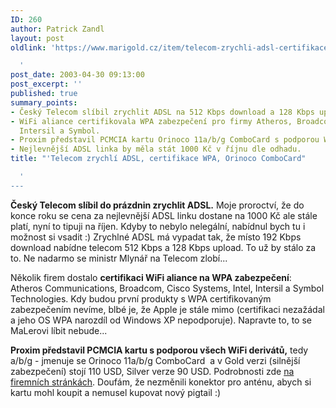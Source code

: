 ```yaml
---
ID: 260
author: Patrick Zandl
layout: post
oldlink: 'https://www.marigold.cz/item/telecom-zrychli-adsl-certifikace-wpa-orinoco-combocard

  '
post_date: 2003-04-30 09:13:00
post_excerpt: ''
published: true
summary_points:
- Český Telecom slíbil zrychlit ADSL na 512 Kbps download a 128 Kbps upload do prázdnin.
- WiFi aliance certifikovala WPA zabezpečení pro firmy Atheros, Broadcom, Cisco, Intel,
  Intersil a Symbol.
- Proxim představil PCMCIA kartu Orinoco 11a/b/g ComboCard s podporou WiFi a/b/g.
- Nejlevnější ADSL linka by měla stát 1000 Kč v říjnu dle odhadu.
title: "'Telecom zrychlí ADSL, certifikace WPA, Orinoco ComboCard"

  '
---
```


<p>
<STRONG>Český Telecom slíbil do prázdnin zrychlit ADSL.</STRONG> Moje proroctví, že do konce roku se cena za nejlevnější ADSL linku dostane na 1000 Kč ale stále platí, nyní to tipuji na říjen. Kdyby to nebylo nelegální, nabídnul bych tu i možnost si vsadit :) Zrychlné ADSL má vypadat tak, že místo 192 Kbps download nabídne telecom 512 Kbps a 128 Kbps upload. To už by stálo za to. Ne nadarmo se ministr Mlynář na Telecom zlobí...</p>

<p>
Několik firem dostalo <STRONG>certifikaci WiFi aliance na WPA zabezpečení</STRONG>: Atheros Communications, Broadcom, Cisco Systems, Intel, Intersil a Symbol Technologies. Kdy budou první produkty s WPA certifikovaným zabezpečením nevíme, blbé je, že Apple je stále mimo (certifikaci nezažádal a jeho OS WPA narozdíl od Windows XP nepodporuje). Napravte to, to se MaLerovi líbit nebude...</p>

<p>
<STRONG>Proxim představil PCMCIA kartu s podporou všech WiFi derivátů,</STRONG> tedy a/b/g -&#160;jmenuje se Orinoco 11a/b/g ComboCard &#160;a v Gold verzi (silnější zabezpečení) stojí 110 USD, Silver verze 90 USD. Podrobnosti zde <A href="http://www.proxim.com/products/all/orinoco/client/abgcard/" target=_blank>na firemních stránkách</A>. Doufám, že nezměnili konektor pro anténu, abych si kartu mohl koupit a nemusel kupovat nový pigtail :)</p>

<p>
&#160;</p>
